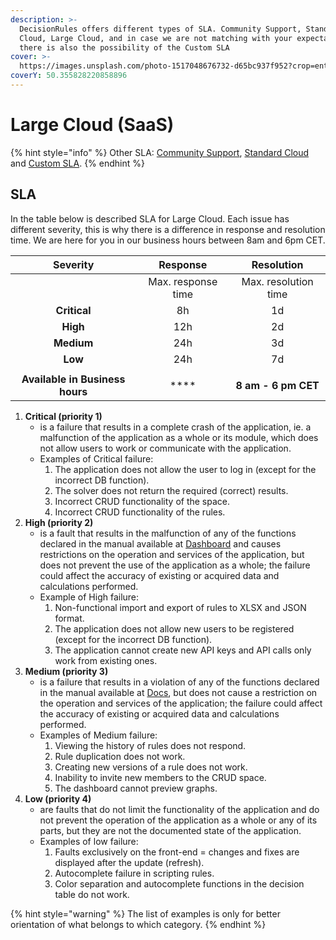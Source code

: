 ```yaml
---
description: >-
  DecisionRules offers different types of SLA. Community Support, Standard
  Cloud, Large Cloud, and in case we are not matching with your expectations,
  there is also the possibility of the Custom SLA
cover: >-
  https://images.unsplash.com/photo-1517048676732-d65bc937f952?crop=entropy&cs=srgb&fm=jpg&ixid=MnwxOTcwMjR8MHwxfHNlYXJjaHw1fHxjb21tdW5pdHl8ZW58MHx8fHwxNjM4OTU0NDM0&ixlib=rb-1.2.1&q=85
coverY: 50.355828220858896
---
```


# Large Cloud (SaaS)

{% hint style="info" %}
Other SLA: [Community Support](community-support-and-standard-cloud.md), [Standard Cloud](standard-cloud.md) and [Custom SLA](custom-sla.md).
{% endhint %}

## SLA

In the table below is described SLA for Large Cloud. Each issue has different severity, this is why there is a difference in response and resolution time. We are here for you in our business hours between 8am and 6pm CET.

|             Severity            |      Response      |      Resolution      |
| :-----------------------------: | :----------------: | :------------------: |
|                                 | Max. response time | Max. resolution time |
|           **Critical**          |         8h         |          1d          |
|             **High**            |         12h        |          2d          |
|            **Medium**           |         24h        |          3d          |
|             **Low**             |         24h        |          7d          |
|                                 |                    |                      |
| **Available in Business hours** |      \*\*\*\*      |  **8 am - 6 pm CET** |

1. **Critical (priority 1)**
   * is a failure that results in a complete crash of the application, ie. a malfunction of the application as a whole or its module, which does not allow users to work or communicate with the application.
   * Examples of Critical failure:
     1. The application does not allow the user to log in (except for the incorrect DB function).
     2. The solver does not return the required (correct) results.
     3. Incorrect CRUD functionality of the space.
     4. Incorrect CRUD functionality of the rules.
2. **High (priority 2)**
   * is a fault that results in the malfunction of any of the functions declared in the manual available at [Dashboard](https://docs.decisionrules.io/doc/) and causes restrictions on the operation and services of the application, but does not prevent the use of the application as a whole; the failure could affect the accuracy of existing or acquired data and calculations performed.
   * Example of High failure:
     1. Non-functional import and export of rules to XLSX and JSON format.
     2. The application does not allow new users to be registered (except for the incorrect DB function).
     3. The application cannot create new API keys and API calls only work from existing ones.
3. **Medium (priority 3)**
   * is a failure that results in a violation of any of the functions declared in the manual available at [Docs](https://docs.decisionrules.io/docs/), but does not cause a restriction on the operation and services of the application; the failure could affect the accuracy of existing or acquired data and calculations performed.
   * Examples of Medium failure:
     1. Viewing the history of rules does not respond.
     2. Rule duplication does not work.
     3. Creating new versions of a rule does not work.
     4. Inability to invite new members to the CRUD space.
     5. The dashboard cannot preview graphs.
4. **Low (priority 4)**
   * are faults that do not limit the functionality of the application and do not prevent the operation of the application as a whole or any of its parts, but they are not the documented state of the application.
   * Examples of low failure:
     1. Faults exclusively on the front-end = changes and fixes are displayed after the update (refresh).
     2. Autocomplete failure in scripting rules.
     3. Color separation and autocomplete functions in the decision table do not work.

{% hint style="warning" %}
The list of examples is only for better orientation of what belongs to which category.
{% endhint %}
